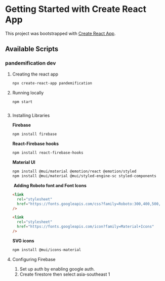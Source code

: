# Getting Started with Create React App

This project was bootstrapped with [Create React App](https://github.com/facebook/create-react-app).

## Available Scripts

### pandemification dev

1. Creating the react app

   ```sh
   npx create-react-app pandemification
   ```

   

2. Running locally

   ```sh
   npm start



3. Installing Libraries

   **Firebase**

   ```sh
   npm install firebase
   ```

   **React-Firebase hooks**

   ```sh
   npm install react-firebase-hooks
   ```

   **Material UI**

   ```sh
   npm install @mui/material @emotion/react @emotion/styled
   npm install @mui/material @mui/styled-engine-sc styled-components
   ```

   ​	**Adding Roboto font and Font Icons**

    ```html
    <link
      rel="stylesheet"
      href="https://fonts.googleapis.com/css?family=Roboto:300,400,500,700&display=swap"
    />
    
    <link
      rel="stylesheet"
      href="https://fonts.googleapis.com/icon?family=Material+Icons"
    />
    ```

   

   **SVG icons**

   ```sh
   npm install @mui/icons-material
   ```

   

4. Configuring Firebase
   1. Set up auth by enabling google auth.
   2.  Create firestore then select asia-southeast 1
